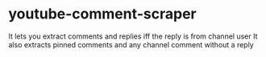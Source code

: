# youtube-comment-scraper

It lets you extract comments and replies iff the reply is from channel user 
It also extracts pinned comments and any channel comment without a reply
